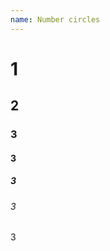 ```yaml
---
name: Number circles
---
```

<h1 class="number-circle">1</h1>
<h2 class="number-circle">2</h2>
<h3 class="number-circle">3</h3>
<h4 class="number-circle">3</h4>
<h5 class="number-circle">3</h5>
<h6 class="number-circle">3</h6>
<p class="number-circle">3</p>
